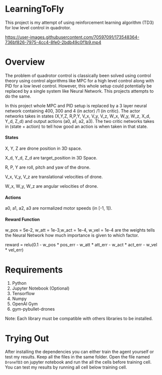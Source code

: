 # LearningToFly

This project is my attempt of using reinforcement learning algorithm (TD3) for low level control in quadrotor.

https://user-images.githubusercontent.com/70597091/173548364-736bf826-7975-4cc4-8fe0-2bdb49c0f1b9.mp4

# Overview

The problem of quadrotor control is classically been solved using control theory using control algorithms like MPC for a high level control along with PID for a low level control. However, this whole setup could potentially be replaced by a single system like Neural Network. This projects attempts to do the same.

In this project whole MPC and PID setup is replaced by a 3 layer neural network containing 400, 300 and 4 (in actor) /1 (in critic). The actor networks takes in states (X,Y,Z, R,P,Y, V_x, V_y, V_z, W_x, W_y, W_z, X_d, Y_d, Z_d) and output actions (a0, a1, a2, a3). The two critic networks takes in (state + action) to tell how good an action is when taken in that state. 

#### States

X, Y, Z are drone position in 3D space.

X_d, Y_d, Z_d are target_position in 3D Space.

R, P, Y are roll, pitch and yaw of the drone.

V_x, V_y, V_z are translational velocities of drone. 

W_x, W_y, W_z are angular velocities of drone.
 
#### Actions

a0, a1, a2, a3 are normalized motor speeds (in [-1, 1]).


#### Reward Function


w_pos = 5e-2, w_att = 1e-3,w_act = 1e-4, w_vel = 1e-4 are the weights tells the Neural Network how much importance is given to which factor.
        
reward = relu(0.1 - w_pos * pos_err - w_att * att_err - w_act * act_err - w_vel * vel_err)


# Requirements

1) Python
2) Jupyter Notebook (Optional)
3) Tensorflow
4) Numpy
5) OpenAI Gym
6) gym-pybullet-drones

Note: Each library must be compatible with others libraries to be installed.

# Trying Out

After installing the dependencies you can either train the agent yourself or test my results. Keep all the files in the same folder. Open the file named ```DroneTD3``` on jupyter notebook and run the all the cells before training cell. You can test my results by running all cell below training cell.






